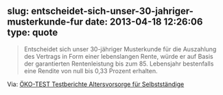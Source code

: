 slug: entscheidet-sich-unser-30-jahriger-musterkunde-fur
date: 2013-04-18 12:26:06
type: quote
---

> Entscheidet sich unser 30-jähriger Musterkunde für die Auszahlung des Vertrags in Form einer lebenslangen Rente, würde er auf Basis der garantierten Rentenleistung bis zum 85. Lebensjahr bestenfalls eine Rendite von null bis 0,33 Prozent erhalten.

Via: [ÖKO-TEST Testberichte Altersvorsorge für Selbstständige](http://www.oekotest.de/cgi/index.cgi?artnr=99485;bernr=21;seite=01;co=)
